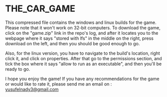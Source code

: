 # THE_CAR_GAME

This compressed file contains the windows and linux builds for the game. Please note that it won't work on 32-bit computers. 
To download the game, click on the "game.zip" link in the repo's log, and after it locates you to the webpage where it says 
"stored with lfs" in the middle on the right, press download on the left, and then you should be good enough to go.

Also, for the linux version, you have to navigate to the build's location, right click it, and click on properties. After that 
go to the permissions section, and tick the box where it says "allow to run as an executable", and then you'll be ready to go.

I hope you enjoy the game! If you have any recommendations for the game or would like to rate it, please send me an email on :
yusufelnady3@gmail.com
